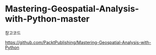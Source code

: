 # Mastering-Geospatial-Analysis-with-Python-master


참고코드

https://github.com/PacktPublishing/Mastering-Geospatial-Analysis-with-Python
